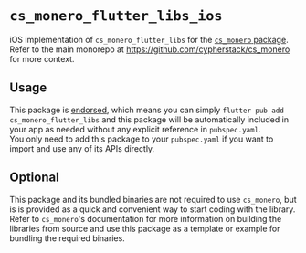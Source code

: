 # `cs_monero_flutter_libs_ios`
iOS implementation of `cs_monero_flutter_libs` for the
[`cs_monero` package](https://pub.dev/packages/cs_salvium).  Refer to the main
monorepo at https://github.com/cypherstack/cs_monero for more context.

## Usage
This package is [endorsed](https://flutter.dev/to/endorsed-federated-plugin), which means you can simply
`flutter pub add cs_monero_flutter_libs` and this package will be automatically
included in your app as needed without any explicit reference in `pubspec.yaml`.  
You only need to add this package to your `pubspec.yaml` if you want to import
and use any of its APIs directly.

## Optional
This package and its bundled binaries are not required to use `cs_monero`, but
is is provided as a quick and convenient way to start coding with the library.  
Refer to `cs_monero`'s documentation for more information on building the
libraries from source and use this package as a template or example for bundling
the required binaries.